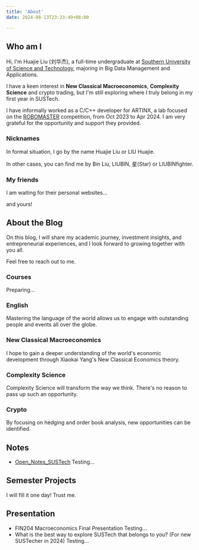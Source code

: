 ```yaml
---
title: 'About'
date: 2024-08-13T23:23:49+08:00

---
```


## Who am I

Hi, I'm Huajie Liu (刘华杰), a full-time undergraduate at [Southern University of Science and Technology](https://www.sustech.edu.cn/), majoring in Big Data Management and Applications.

I have a keen interest in **New Classical Macroeconomics**, **Complexity Science** and crypto trading, but I'm still exploring where I truly belong in my first year in SUSTech.

I have informally worked as a C/C++ developer for ARTINX, a lab focused on the [ROBOMASTER](https://www.robomaster.com/zh-CN) competition, from Oct 2023 to Apr 2024. I am very grateful for the opportunity and support they provided.

### Nicknames

In formal situation, I go by the name Huajie Liu or LIU Huajie.

In other cases, you can find me by Bin Liu, LIUBIN, 星(Star) or LIUBINfighter.

### My friends

I am waiting for their personal websites...

and yours!

## About the Blog

On this blog, I will share my academic journey, investment insights, and entrepreneurial experiences, and I look forward to growing together with you all.

Feel free to reach out to me.

### Courses

Preparing...

### English

Mastering the language of the world allows us to engage with outstanding people and events all over the globe.

### New Classical Macroeconomics

I hope to gain a deeper understanding of the world's economic development through Xiaokai Yang's New Classical Economics theory.

### Complexity Science

Complexity Science will transform the way we think. There's no reason to pass up such an opportunity.

### Crypto

By focusing on hedging and order book analysis, new opportunities can be identified.

## Notes

- [Open_Notes_SUSTech](https://github.com/LIUBINfighter/Open_Notes_SUSTech)
    Testing...

## Semester Projects

I will fill it one day! Trust me.

## Presentation

- FIN204 Macroeconomics Final Presentation
    Testing...
- What is the best way to explore SUSTech that belongs to you? (For new SUSTecher in 2024)
    Testing...

